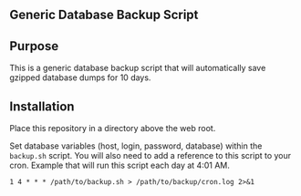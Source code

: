 Generic Database Backup Script
------------------------------

## Purpose

This is a generic database backup script that will automatically
save gzipped database dumps for 10 days.

## Installation

Place this repository in a directory above the web root.

Set database variables (host, login, password, database) within the `backup.sh`
script.  You will also need to add a reference to this script to your
cron. Example that will run this script each day at 4:01 AM.

`1 4 * * * /path/to/backup.sh > /path/to/backup/cron.log 2>&1`